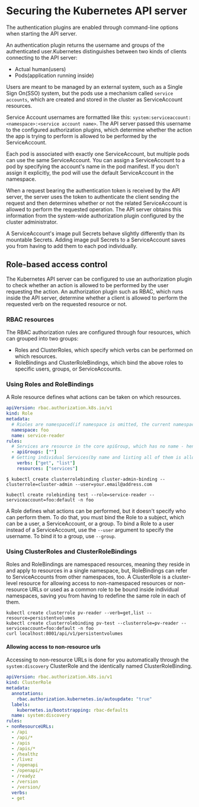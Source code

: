 # Securing the Kubernetes API server

The authentication plugins are enabled through command-line options when
starting the API server.

An authentication plugin returns the username and groups of the authenticated
user.Kubernetes distinguishes between two kinds of clients connecting to the API
server:

* Actual human(users)
* Pods(application running inside)

Users are meant to be managed by an external system, such as a Single Sign
On(SSO) system, but the pods use a mechanism called `service accounts`, which
are created and stored in the cluster as ServiceAccount resources.

Service Account usernames are formatted like this:
`system:serviceaccount:<namespace>:<service account name>`. The API server
passed this username to the configured authorization plugins, which determine
whether the action the app is trying to perform is allowed to be performed by
the ServiceAccount.

Each pod is associated with exactly one ServiceAccount, but multiple pods can
use the same ServiceAccount. You can assign a ServiceAccount to a pod by
specifying the account's name in the pod manifest. If you don't assign it
explicitly, the pod will use the default ServiceAccount in the namespace.

When a request bearing the authentication token is received by the API server,
the server uses the token to authenticate the client sending the request and
then determines whether or not the related ServiceAccount is allowed to perform
the requested operation. The API server obtains this information from the
system-wide authorization plugin configured by the cluster administrator.

A ServiceAccount's image pull Secrets behave slightly differently than its
mountable Secrets. Adding image pull Secrets to a ServiceAccount saves you from
having to add them to each pod individually.

## Role-based access control

The Kubernetes API server can be configured to use an authorization plugin to
check whether an action is allowed to be performed by the user requesting the
action. An authorization plugin such as RBAC, which runs inside the API server,
determine whether a client is allowed to perform the requested verb on the
requested resource or not.

### RBAC resources

The RBAC authorization rules are configured through four resources, which can
grouped into two groups:

* Roles and ClusterRoles, which specify which verbs can be performed on which
  resources.
* RoleBindings and ClusterRoleBindings, which bind the above roles to specific
  users, groups, or ServiceAccounts.

### Using Roles and RoleBindings

A Role resource defines what actions can be taken on which resources.

```yaml
apiVersion: rbac.authorization.k8s.io/v1
kind: Role
metadata:
  # Rioles are namespaced(if namespace is omitted, the current namespace is used)
  namespace: foo
  name: service-reader
rules:
  # Services are resource in the core apiGroup, which has no name - hence the ""
  - apiGroups: [""]
  # Getting individual Services(by name and listing all of them is allowed.
    verbs: ["get", "list"]
    resources: ["services"]
```

```shell
$ kubectl create clusterrolebinding cluster-admin-binding --clusterrole=cluster-admin --user=your.email@address.com

kubectl create rolebinding test --role=service-reader --serviceaccount=foo:default -n foo
```

A Role defines what actions can be performed, but it doesn't specify who can
perform them. To do that, you must bind the Role to a subject, which can be a
user, a ServiceAccount, or a group. To bind a Role to a user instead of a
ServiceAccount, use the `--user` argument to specify the username. To bind it
to a group, use `--group`.

### Using ClusterRoles and ClusterRoleBindings

Roles and RoleBindings are namespaced resources, meaning they reside in and
apply to resources in a single namespace, but, RoleBindings can refer to
ServiceAccounts from other namespaces, too. A ClusterRole is a cluster-level
resource for allowing access to non-namespaced resources or non-resource URLs
or used as a common role to be bound inside individual namespaces, saving you
from having to redefine the same role in each of them.

```shell
kubectl create clusterrole pv-reader --verb=get,list --resource=persistentvolumes
kubectl create clusterrolebinding pv-test --clusterrole=pv-reader --serviceaccount=foo:default -n foo
curl localhost:8001/api/v1/persistentvolumes
```

#### Allowing access to non-resource urls

Accessing to non-resource URLs is done for you automatically through the
`system:discovery` ClusterRole and the identically named ClusterRoleBinding.

```yaml
apiVersion: rbac.authorization.k8s.io/v1
kind: ClusterRole
metadata:
  annotations:
    rbac.authorization.kubernetes.io/autoupdate: "true"
  labels:
    kubernetes.io/bootstrapping: rbac-defaults
  name: system:discovery
rules:
- nonResourceURLs:
  - /api
  - /api/*
  - /apis
  - /apis/*
  - /healthz
  - /livez
  - /openapi
  - /openapi/*
  - /readyz
  - /version
  - /version/
  verbs:
  - get
```

